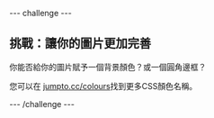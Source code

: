 \--- challenge \---

## 挑戰：讓你的圖片更加完善

你能否給你的圖片賦予一個背景顏色？或一個圓角邊框？

您可以在 <a href="http://jumpto.cc/colours" target="_blank">jumpto.cc/colours</a>找到更多CSS顏色名稱。

\--- /challenge \---
